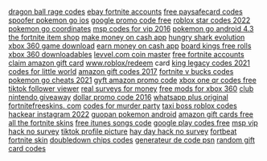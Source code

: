 <a href="https://lookerstudio.google.com/reporting/ab700acb-3000-4190-893c-5a85c981c2a9/page/DjD">dragon ball rage codes</a>
<a href="https://lookerstudio.google.com/reporting/0535401c-1a6f-4bd1-91a2-51bbec841f25?s=kHsPBlmgQlI">ebay fortnite accounts</a>
<a href="https://lookerstudio.google.com/s/vBrEgxb_jdo">free paysafecard codes</a>
<a href="https://lookerstudio.google.com/reporting/5023120b-f1f6-4659-907e-90522863ef98/page/DjD">spoofer pokemon go ios</a>
<a href="https://lookerstudio.google.com/reporting/c3cfa7d5-4c19-463b-b87e-bf9101db39aa/page/mtwCD">google promo code free</a>
<a href="https://lookerstudio.google.com/reporting/706c025f-96a4-40e0-aa81-b7f980074392/page/DjD">roblox star codes 2022</a>
<a href="https://lookerstudio.google.com/reporting/3a53dfef-d4ce-4750-89cf-cac64932e3c8/page/DjD">pokemon go coordinates</a>
<a href="https://lookerstudio.google.com/reporting/c2cc893d-5ec3-49de-9caf-4de35ec80ab5/page/DjD">msp codes for vip 2016</a>
<a href="https://lookerstudio.google.com/reporting/1ade2f79-ed83-4a17-8eaa-bbba456dae51/page/DjD">pokemon go android 4.3</a>
<a href="https://lookerstudio.google.com/reporting/3ab52923-3161-4835-899a-162bb9e720dc/page/DjD">the fortnite item shop</a>
<a href="https://lookerstudio.google.com/reporting/6bed8628-6f94-42b1-93f6-60b87503dfea/page/6zXD">make money on cash app</a>
<a href="https://lookerstudio.google.com/s/hybl1ZEd4e8">hungry shark evolution</a>
<a href="https://lookerstudio.google.com/reporting/180f7e2b-0db1-44c2-93aa-d8e1fa95f46f/page/DjD">xbox 360 game download</a>
<a href="https://lookerstudio.google.com/reporting/40c1cfc0-c153-4274-aab1-3e1204f802ff/page/DjD">earn money on cash app</a>
<a href="https://lookerstudio.google.com/s/s2JzOhhsIqI">board kings free rolls</a>
<a href="https://lookerstudio.google.com/reporting/180f7e2b-0db1-44c2-93aa-d8e1fa95f46f/page/DjD">xbox 360 downloadables</a>
<a href="https://lookerstudio.google.com/reporting/0a439267-9a2c-48fc-8d4f-2a4bceba729c/page/DjD">levvel.com coin master</a>
<a href="https://lookerstudio.google.com/s/tfN9Q5l6a18">free fortnite accounts</a>
<a href="https://lookerstudio.google.com/reporting/067f4766-d8f5-45d9-a1cf-3aa1d0cc2650/page/DjD">claim amazon gift card</a>
<a href="https://lookerstudio.google.com/reporting/37f763c6-3888-4c6f-a737-16d02065d568?s=sqmcNHPA4PM">www.roblox/redeem card</a>
<a href="https://lookerstudio.google.com/reporting/2b2ee80f-b4b6-46e1-93be-512fd17e0fff/page/QKW9C">king legacy codes 2021</a>
<a href="https://lookerstudio.google.com/reporting/e95b2ba7-4d31-4107-bef3-06db23e5824c/page/SKW9C">codes for little world</a>
<a href="https://lookerstudio.google.com/reporting/41e61f19-2abb-46ab-bafc-b89377b82921/page/DjD">amazon gift codes 2017</a>
<a href="https://lookerstudio.google.com/reporting/26922708-6bea-451f-b4f8-b34e4bf65ca5/page/DjD">fortnite v bucks codes</a>
<a href="https://lookerstudio.google.com/reporting/6081ea6a-eed6-4f35-97f7-0f879c324be6/page/DjD">pokemon go cheats 2021</a>
<a href="https://lookerstudio.google.com/reporting/24a1cccb-0a3d-4807-852d-b822003f9dc9/page/DjD">gyft amazon promo code</a>
<a href="https://lookerstudio.google.com/reporting/667cdcbc-91bf-4dce-9140-f5f5d3378067/page/DjD">xbox one qr codes free</a>
<a href="https://lookerstudio.google.com/reporting/9091fd5d-dd05-4131-9873-30aba8ce7302/page/DjD">tiktok follower viewer</a>
<a href="https://lookerstudio.google.com/reporting/5f6ac1e0-b008-4382-a103-d8212b151a7c/page/DjD">real surveys for money</a>
<a href="https://lookerstudio.google.com/reporting/353f9e47-9243-4967-ad73-e6897c27f0b2/page/DjD">free mods for xbox 360</a>
<a href="https://lookerstudio.google.com/reporting/d7ef21c3-a756-407e-84fd-8c96577d5e31/page/DjD">club nintendo giveaway</a>
<a href="https://lookerstudio.google.com/reporting/2f4129b7-1837-416a-9006-4c7e5a906a49/page/DjD">dollar promo code 2016</a>
<a href="https://lookerstudio.google.com/reporting/6eb05b76-9f70-4e43-bcf0-b9551bd2443e/page/DjD">whatsapp plus original</a>
<a href="https://lookerstudio.google.com/reporting/af5332df-6a75-47cc-95c7-aaee2f7c48b1/page/DjD">fortnitefreeskins. com</a>
<a href="https://lookerstudio.google.com/reporting/03fd3ad5-ef25-4394-8328-0e5da23e03f6/page/DjD">codes for murder party</a>
<a href="https://lookerstudio.google.com/reporting/111c77c9-7555-47e0-b03a-cf68a06c2a62?s=n-1WF2JuZXY">taxi boss roblox codes</a>
<a href="https://lookerstudio.google.com/reporting/aa9cb5f9-7ee0-4e3c-9dcd-8ec8f28c0225/page/DjD">hackear instagram 2022</a>
<a href="https://lookerstudio.google.com/reporting/3afe8964-98de-4e66-b7c3-c8b5c2703971/page/DjD">guopan pokemon android</a>
<a href="https://lookerstudio.google.com/reporting/1f3f9257-5e8b-42e8-a969-06394850b38a/page/DjD">amazon gift cards free</a>
<a href="https://lookerstudio.google.com/reporting/721420f5-1fcd-4ea7-a56b-900db29679c1/page/DjD">all the fortnite skins</a>
<a href="https://lookerstudio.google.com/reporting/422b91fa-56d6-41b2-a037-daa4656850e6/page/DjD">free itunes songs code</a>
<a href="https://lookerstudio.google.com/reporting/4fd78a4f-017a-4701-9a3b-bfb2e1eb5039/page/HihED">google play codes free</a>
<a href="https://lookerstudio.google.com/reporting/75ff8ea0-3ffa-4248-b7e1-9689df89ee26/page/DjD">msp vip hack no survey</a>
<a href="https://lookerstudio.google.com/s/k36lFugdZFI">tiktok profile picture</a>
<a href="https://lookerstudio.google.com/s/qJlENybk8Jw">hay day hack no survey</a>
<a href="https://lookerstudio.google.com/reporting/19a0d1f1-5812-4a4e-b7b2-b96d6f52d679/page/DjD">fortbeat fortnite skin</a>
<a href="https://lookerstudio.google.com/reporting/0a27fcc1-c249-4d2d-bb38-4466796d2296/page/3ppDD">doubledown chips codes</a>
<a href="https://lookerstudio.google.com/reporting/33a3e07c-f6d8-46a4-931a-ab5ceac83cae/page/DjD">generateur de code psn</a>
<a href="https://lookerstudio.google.com/reporting/5f9633d8-88cd-4272-a7c0-86f782759ea3/page/DjD">random gift card codes</a>
